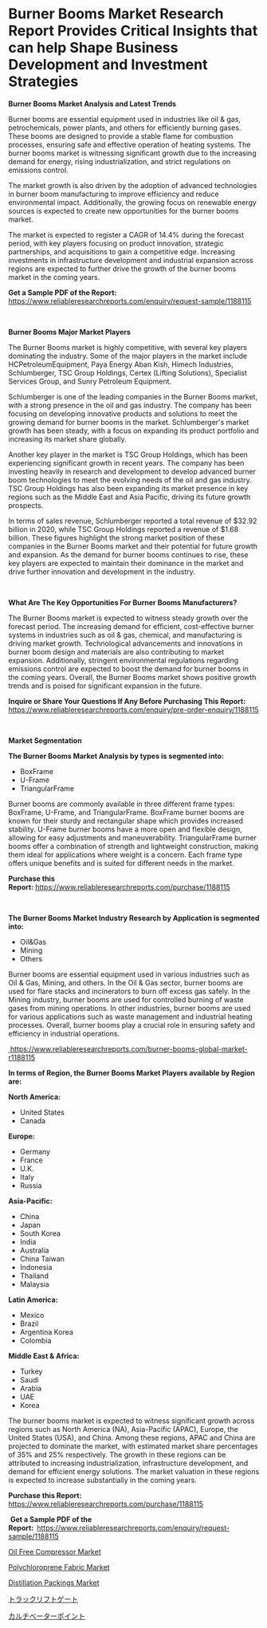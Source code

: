 <p><h1>Burner Booms Market Research Report Provides Critical Insights that can help Shape Business Development and Investment Strategies</h1></p><p><strong>Burner Booms Market Analysis and Latest Trends</strong></p>
<p><p>Burner booms are essential equipment used in industries like oil & gas, petrochemicals, power plants, and others for efficiently burning gases. These booms are designed to provide a stable flame for combustion processes, ensuring safe and effective operation of heating systems. The burner booms market is witnessing significant growth due to the increasing demand for energy, rising industrialization, and strict regulations on emissions control.</p><p>The market growth is also driven by the adoption of advanced technologies in burner boom manufacturing to improve efficiency and reduce environmental impact. Additionally, the growing focus on renewable energy sources is expected to create new opportunities for the burner booms market.</p><p>The market is expected to register a CAGR of 14.4% during the forecast period, with key players focusing on product innovation, strategic partnerships, and acquisitions to gain a competitive edge. Increasing investments in infrastructure development and industrial expansion across regions are expected to further drive the growth of the burner booms market in the coming years.</p></p>
<p><strong>Get a Sample PDF of the Report:&nbsp;</strong> <a href="https://www.reliableresearchreports.com/enquiry/request-sample/1188115">https://www.reliableresearchreports.com/enquiry/request-sample/1188115</a></p>
<p>&nbsp;</p>
<p><strong>Burner Booms Major Market Players</strong></p>
<p><p>The Burner Booms market is highly competitive, with several key players dominating the industry. Some of the major players in the market include HCPetroleumEquipment, Paya Energy Aban Kish, Himech Industries, Schlumberger, TSC Group Holdings, Certex (Lifting Solutions), Specialist Services Group, and Sunry Petroleum Equipment.</p><p>Schlumberger is one of the leading companies in the Burner Booms market, with a strong presence in the oil and gas industry. The company has been focusing on developing innovative products and solutions to meet the growing demand for burner booms in the market. Schlumberger's market growth has been steady, with a focus on expanding its product portfolio and increasing its market share globally.</p><p>Another key player in the market is TSC Group Holdings, which has been experiencing significant growth in recent years. The company has been investing heavily in research and development to develop advanced burner boom technologies to meet the evolving needs of the oil and gas industry. TSC Group Holdings has also been expanding its market presence in key regions such as the Middle East and Asia Pacific, driving its future growth prospects.</p><p>In terms of sales revenue, Schlumberger reported a total revenue of $32.92 billion in 2020, while TSC Group Holdings reported a revenue of $1.68 billion. These figures highlight the strong market position of these companies in the Burner Booms market and their potential for future growth and expansion. As the demand for burner booms continues to rise, these key players are expected to maintain their dominance in the market and drive further innovation and development in the industry.</p></p>
<p>&nbsp;</p>
<p><strong>What Are The Key Opportunities For Burner Booms Manufacturers?</strong></p>
<p><p>The Burner Booms market is expected to witness steady growth over the forecast period. The increasing demand for efficient, cost-effective burner systems in industries such as oil & gas, chemical, and manufacturing is driving market growth. Technological advancements and innovations in burner boom design and materials are also contributing to market expansion. Additionally, stringent environmental regulations regarding emissions control are expected to boost the demand for burner booms in the coming years. Overall, the Burner Booms market shows positive growth trends and is poised for significant expansion in the future.</p></p>
<p><strong>Inquire or Share Your Questions If Any Before Purchasing This Report:</strong> <a href="https://www.reliableresearchreports.com/enquiry/pre-order-enquiry/1188115">https://www.reliableresearchreports.com/enquiry/pre-order-enquiry/1188115</a></p>
<p>&nbsp;</p>
<p><strong>Market Segmentation</strong></p>
<p><strong>The Burner Booms Market Analysis by types is segmented into:</strong></p>
<p><ul><li>BoxFrame</li><li>U-Frame</li><li>TriangularFrame</li></ul></p>
<p><p>Burner booms are commonly available in three different frame types: BoxFrame, U-Frame, and TriangularFrame. BoxFrame burner booms are known for their sturdy and rectangular shape which provides increased stability. U-Frame burner booms have a more open and flexible design, allowing for easy adjustments and maneuverability. TriangularFrame burner booms offer a combination of strength and lightweight construction, making them ideal for applications where weight is a concern. Each frame type offers unique benefits and is suited for different needs in the market.</p></p>
<p><strong>Purchase this Report:&nbsp;</strong><a href="https://www.reliableresearchreports.com/purchase/1188115">https://www.reliableresearchreports.com/purchase/1188115</a></p>
<p>&nbsp;</p>
<p><strong>The Burner Booms Market Industry Research by Application is segmented into:</strong></p>
<p><ul><li>Oil&Gas</li><li>Mining</li><li>Others</li></ul></p>
<p><p>Burner booms are essential equipment used in various industries such as Oil & Gas, Mining, and others. In the Oil & Gas sector, burner booms are used for flare stacks and incinerators to burn off excess gas safely. In the Mining industry, burner booms are used for controlled burning of waste gases from mining operations. In other industries, burner booms are used for various applications such as waste management and industrial heating processes. Overall, burner booms play a crucial role in ensuring safety and efficiency in industrial operations.</p></p>
<p><a href="https://www.reliableresearchreports.com/burner-booms-global-market-r1188115">&nbsp;https://www.reliableresearchreports.com/burner-booms-global-market-r1188115</a></p>
<p><strong>In terms of Region, the Burner Booms Market Players available by Region are:</strong></p>
<p>
    <p> <strong> North America: </strong>
        <ul>
            <li>United States</li>
            <li>Canada</li>
        </ul>
        </p> 
    <p> <strong> Europe: </strong>
        <ul>
            <li>Germany</li>
            <li>France</li>
            <li>U.K.</li>
            <li>Italy</li>
            <li>Russia</li>
        </ul>
        </p> 
    <p> <strong> Asia-Pacific: </strong>
        <ul>
            <li>China</li>
            <li>Japan</li>
            <li>South Korea</li>
            <li>India</li>
            <li>Australia</li>
            <li>China Taiwan</li>
            <li>Indonesia</li>
            <li>Thailand</li>
            <li>Malaysia</li>
        </ul>
        </p> 
    <p> <strong> Latin America: </strong>
        <ul>
            <li>Mexico</li>
            <li>Brazil</li>
            <li>Argentina Korea</li>
            <li>Colombia</li>
        </ul>
        </p> 
    <p> <strong> Middle East & Africa: </strong>
        <ul>
            <li>Turkey</li>
            <li>Saudi</li>
            <li>Arabia</li>
            <li>UAE</li>
            <li>Korea</li>
        </ul>
    </p>
    </p>
<p><p>The burner booms market is expected to witness significant growth across regions such as North America (NA), Asia-Pacific (APAC), Europe, the United States (USA), and China. Among these regions, APAC and China are projected to dominate the market, with estimated market share percentages of 35% and 25% respectively. The growth in these regions can be attributed to increasing industrialization, infrastructure development, and demand for efficient energy solutions. The market valuation in these regions is expected to increase substantially in the coming years.</p></p>
<p><strong>Purchase this Report: </strong><a href="https://www.reliableresearchreports.com/purchase/1188115">https://www.reliableresearchreports.com/purchase/1188115</a></p>
<p>&nbsp;<strong>Get a Sample PDF of the Report:&nbsp;&nbsp;</strong><a href="https://www.reliableresearchreports.com/enquiry/request-sample/1188115">https://www.reliableresearchreports.com/enquiry/request-sample/1188115</a></p>
<p><strong></strong></p>
<p><p><a href="https://github.com/kathiaseamanalvaradovlprc2h/Market-Research-Report-List-2/blob/main/oil-free-compressor-market.md">Oil Free Compressor Market</a></p><p><a href="https://issuu.com/reportprime-2/docs/polychloroprene-fabric-market-size-2030.pptx">Polychloroprene Fabric Market</a></p><p><a href="https://www.linkedin.com/pulse/distillation-packings-market-size-evaluating-its-trends-growth-zq0gf?trackingId=ebneyzH66Iej%2BaqkGjdmew%3D%3D">Distillation Packings Market</a></p><p><a href="https://github.com/andrade7361/Market-Research-Report-List-1/blob/main/537048935315.md">トラックリフトゲート</a></p><p><a href="https://github.com/mreklxf44233/Market-Research-Report-List-1/blob/main/815175035316.md">カルチベーターポイント</a></p></p>
